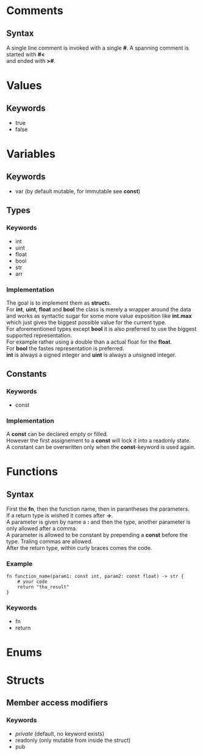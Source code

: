 # Comments

## Syntax

A single line comment is invoked with a single **#**.
A spanning comment is started with **#<**  
and ended with **>#**.

# Values

## Keywords

- true
- false



# Variables

## Keywords

- var (by default mutable, for immutable see **const**)

## Types

### Keywords

- int
- uint
- float
- bool
- str
- arr

### Implementation

The goal is to implement them as **struct**s.  
For **int**, **uint**, **float** and **bool** the class is merely a wrapper around the
data and works as syntactic sugar for some more value exposition like **int.max** which just
gives the biggest possible value for the current type.  
For aforementioned types except **bool** it is also preferred to use the biggest supported
representation.  
For example rather using a double than a actual float for the **float**.  
For **bool** the fastes representation is preferred.  
**int** is always a signed integer and **uint** is always a unsigned integer.


## Constants

### Keywords

- const

### Implementation

A **const** can be declared empty or filled.  
However the first assignement to a **const** will lock it into a readonly state.  
A constant can be overwritten only when the **const**-keyword is used again.



# Functions

## Syntax

First the **fn**, then the function name, then in parantheses the parameters.  
If a return type is wished it comes after **->**.  
A parameter is given by name a **:** and then the type, another parameter is only allowed after a
comma.  
A parameter is allowed to be constant by prepending a **const** before the type. 
Traling commas are allowed.  
After the return type, within curly braces comes the code.

### Example

	fn function_name(param1: const int, param2: const float) -> str {
		# your code
		return "tha_result"
	}

### Keywords

- fn
- return



# Enums



# Structs

## Member access modifiers

### Keywords

- _private_ (default, no keyword exists)
- readonly (only mutable from inside the struct)
- pub
